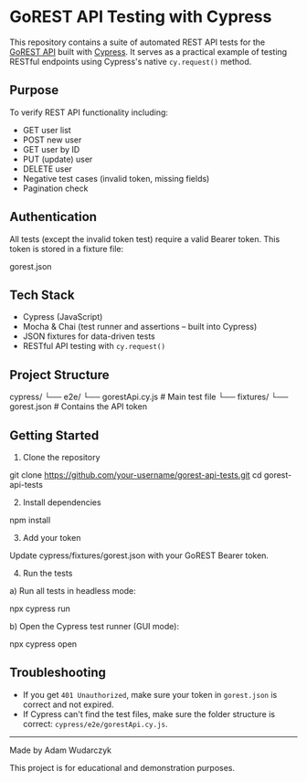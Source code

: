 # GoREST API Testing with Cypress

This repository contains a suite of automated REST API tests for the [GoREST API](https://gorest.co.in/) built with [Cypress](https://www.cypress.io/). It serves as a practical example of testing RESTful endpoints using Cypress's native `cy.request()` method.

## Purpose

To verify REST API functionality including:
- GET user list
- POST new user
- GET user by ID
- PUT (update) user
- DELETE user
- Negative test cases (invalid token, missing fields)
- Pagination check

##  Authentication

All tests (except the invalid token test) require a valid Bearer token. 
This token is stored in a fixture file:

gorest.json

## Tech Stack

- Cypress (JavaScript)
- Mocha & Chai (test runner and assertions – built into Cypress)
- JSON fixtures for data-driven tests
- RESTful API testing with `cy.request()`
## Project Structure

cypress/
└── e2e/
└── gorestApi.cy.js # Main test file
└── fixtures/
└── gorest.json # Contains the API token

## Getting Started

1. Clone the repository

git clone https://github.com/your-username/gorest-api-tests.git
cd gorest-api-tests

2. Install dependencies

npm install

3. Add your token

Update cypress/fixtures/gorest.json with your GoREST Bearer token.



4. Run the tests

a) Run all tests in headless mode:

npx cypress run

b) Open the Cypress test runner (GUI mode):

npx cypress open

## Troubleshooting

- If you get `401 Unauthorized`, make sure your token in `gorest.json` is correct and not expired.
- If Cypress can't find the test files, make sure the folder structure is correct: `cypress/e2e/gorestApi.cy.js`.

---
Made by Adam Wudarczyk

This project is for educational and demonstration purposes.